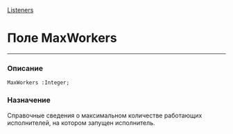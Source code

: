﻿---
Link: .Service.Listeners.Base.@MaxWorkers
---

[Listeners](topic:.Custom.ComClasses.Service.Listeners.Default)

# Поле MaxWorkers
---

### Описание

    MaxWorkers :Integer;

### Назначение

Справочные сведения о максимальном количестве работающих исполнителей, на котором запущен исполнитель.